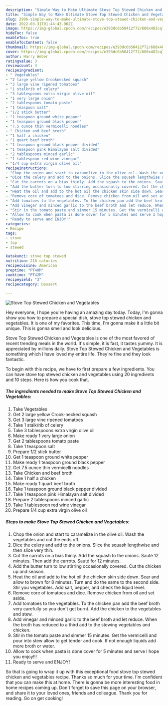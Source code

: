 ```yaml
---
description: "Simple Way to Make Ultimate Stove Top Stewed Chicken and Vegetables"
title: "Simple Way to Make Ultimate Stove Top Stewed Chicken and Vegetables"
slug: 2996-simple-way-to-make-ultimate-stove-top-stewed-chicken-and-vegetables
date: 2022-03-31T01:44:43.962Z
image: https://img-global.cpcdn.com/recipes/e393dc6b50412f72/680x482cq70/stove-top-stewed-chicken-and-vegetables-recipe-main-photo.jpg
hideToc: false
enableToc: true
enableTocContent: false
thumbnail: https://img-global.cpcdn.com/recipes/e393dc6b50412f72/680x482cq70/stove-top-stewed-chicken-and-vegetables-recipe-main-photo.jpg
cover: https://img-global.cpcdn.com/recipes/e393dc6b50412f72/680x482cq70/stove-top-stewed-chicken-and-vegetables-recipe-main-photo.jpg
author: Harry Weber
ratingvalue: 3
reviewcount: 4
recipeingredient:
- " Vegetables"
- "2 large yellow Crooknecked squash"
- "3 large vine ripened tomatoes"
- "1 stalkrib of celery"
- "3 tablespoons extra virgin olive oil"
- "1 very large onion"
- "2 tablespoons tomato paste"
- "1 teaspoon salt"
- "1/2 stick butter"
- "1 teaspoon ground white pepper"
- "1 teaspoon ground black pepper"
- "7.5 ounce thin vermicelli noodles"
- " Chicken and beef broth"
- "1 half a chicken"
- "1 quart beef broth"
- "1 teaspoon ground black pepper divided"
- "1 teaspoon pink Himalayan salt divided"
- "2 tablespoons minced garlic"
- "1 tablespoon red wine vinegar"
- "1/4 cup extra virgin olive oil"
recipeinstructions:
- "Chop the onion and start to caramelize in the olive oil. Wash the vegetables and cut the ends off."
- "Dice the celery and add to the onions. Slice the squash lengthwise and then slice very thin."
- "Cut the carrots on a bias thinly. Add the squash to the onions. Sauté 12 minutes. Then add the carrots. Sauté for 12 minutes."
- "Add the butter turn to low stirring occasionally covered. Cut the chicken up and season."
- "Heat the oil and add to the hot oil the chicken skin side down. Sear and allow to brown for 8 minutes. Turn and do the same to the second side. Stir you vegetables. Add salt, pepper, and check the liquid level."
- "Remove core of tomatoes and dice. Remove chicken from oil and set aside."
- "Add tomatoes to the vegetables. To the chicken pan add the beef broth very carefully so you don&#39;t get burnt. Add the chicken to the vegetables and stew."
- "Add vinegar and minced garlic to the beef broth and let reduce. When the broth has reduced to a third add to the stewing vegetables and chicken."
- "Stir in the tomato paste and simmer 15 minutes. Get the vermicelli and pour into stew allow to get tender and cook. If not enough liquids add more broth or water."
- "Allow to cook when pasta is done cover for 5 minutes and serve I hope you enjoy!!!"
- "Ready to serve and ENJOY!"
categories:
- Recipe
tags:
- stove
- top
- stewed

katakunci: stove top stewed 
nutrition: 216 calories
recipecuisine: American
preptime: "PT40M"
cooktime: "PT42M"
recipeyield: "3"
recipecategory: Dessert

---
```



![Stove Top Stewed Chicken and Vegetables](https://img-global.cpcdn.com/recipes/e393dc6b50412f72/680x482cq70/stove-top-stewed-chicken-and-vegetables-recipe-main-photo.jpg)

Hey everyone, I hope you're having an amazing day today. Today, I'm gonna show you how to prepare a special dish, stove top stewed chicken and vegetables. It is one of my favorites. This time, I'm gonna make it a little bit unique. This is gonna smell and look delicious.



Stove Top Stewed Chicken and Vegetables is one of the most favored of recent trending meals in the world. It's simple, it is fast, it tastes yummy. It is appreciated by millions daily. Stove Top Stewed Chicken and Vegetables is something which I have loved my entire life. They're fine and they look fantastic.


To begin with this recipe, we have to first prepare a few ingredients. You can have stove top stewed chicken and vegetables using 20 ingredients and 10 steps. Here is how you cook that.

<!--inarticleads1-->

##### The ingredients needed to make Stove Top Stewed Chicken and Vegetables:

1. Take  Vegetables
1. Get 2 large yellow Crook-necked squash
1. Get 3 large vine ripened tomatoes
1. Take 1 stalk/rib of celery
1. Take 3 tablespoons extra virgin olive oil
1. Make ready 1 very large onion
1. Get 2 tablespoons tomato paste
1. Take 1 teaspoon salt
1. Prepare 1/2 stick butter
1. Get 1 teaspoon ground white pepper
1. Make ready 1 teaspoon ground black pepper
1. Get 7.5 ounce thin vermicelli noodles
1. Take  Chicken and beef broth
1. Take 1 half a chicken
1. Make ready 1 quart beef broth
1. Take 1 teaspoon ground black pepper divided
1. Take 1 teaspoon pink Himalayan salt divided
1. Prepare 2 tablespoons minced garlic
1. Take 1 tablespoon red wine vinegar
1. Prepare 1/4 cup extra virgin olive oil




<!--inarticleads2-->

##### Steps to make Stove Top Stewed Chicken and Vegetables:

1. Chop the onion and start to caramelize in the olive oil. Wash the vegetables and cut the ends off.
1. Dice the celery and add to the onions. Slice the squash lengthwise and then slice very thin.
1. Cut the carrots on a bias thinly. Add the squash to the onions. Sauté 12 minutes. Then add the carrots. Sauté for 12 minutes.
1. Add the butter turn to low stirring occasionally covered. Cut the chicken up and season.
1. Heat the oil and add to the hot oil the chicken skin side down. Sear and allow to brown for 8 minutes. Turn and do the same to the second side. Stir you vegetables. Add salt, pepper, and check the liquid level.
1. Remove core of tomatoes and dice. Remove chicken from oil and set aside.
1. Add tomatoes to the vegetables. To the chicken pan add the beef broth very carefully so you don&#39;t get burnt. Add the chicken to the vegetables and stew.
1. Add vinegar and minced garlic to the beef broth and let reduce. When the broth has reduced to a third add to the stewing vegetables and chicken.
1. Stir in the tomato paste and simmer 15 minutes. Get the vermicelli and pour into stew allow to get tender and cook. If not enough liquids add more broth or water.
1. Allow to cook when pasta is done cover for 5 minutes and serve I hope you enjoy!!!
1. Ready to serve and ENJOY!



So that is going to wrap it up with this exceptional food stove top stewed chicken and vegetables recipe. Thanks so much for your time. I'm confident that you can make this at home. There is gonna be more interesting food in home recipes coming up. Don't forget to save this page on your browser, and share it to your loved ones, friends and colleague. Thank you for reading. Go on get cooking!
